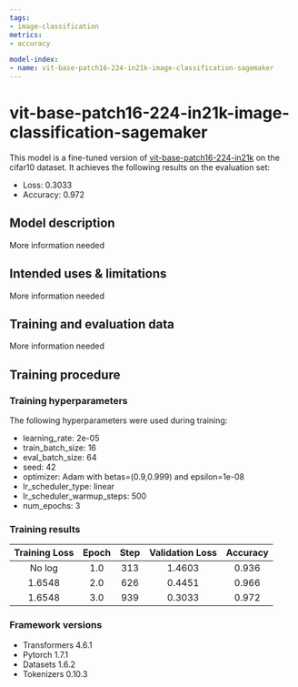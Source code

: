 ```yaml
---
tags:
- image-classification
metrics:
- accuracy

model-index:
- name: vit-base-patch16-224-in21k-image-classification-sagemaker
---
```


<!-- This model card has been generated automatically according to the information the Trainer had access to. You
should probably proofread and complete it, then remove this comment. -->

# vit-base-patch16-224-in21k-image-classification-sagemaker

This model is a fine-tuned version of [vit-base-patch16-224-in21k](https://huggingface.co/vit-base-patch16-224-in21k) on the cifar10 dataset.
It achieves the following results on the evaluation set:
- Loss: 0.3033
- Accuracy: 0.972

## Model description

More information needed

## Intended uses & limitations

More information needed

## Training and evaluation data

More information needed

## Training procedure

### Training hyperparameters

The following hyperparameters were used during training:
- learning_rate: 2e-05
- train_batch_size: 16
- eval_batch_size: 64
- seed: 42
- optimizer: Adam with betas=(0.9,0.999) and epsilon=1e-08
- lr_scheduler_type: linear
- lr_scheduler_warmup_steps: 500
- num_epochs: 3

### Training results

| Training Loss | Epoch | Step | Validation Loss | Accuracy |
|:-------------:|:-----:|:----:|:---------------:|:--------:|
| No log        | 1.0   | 313  | 1.4603          | 0.936    |
| 1.6548        | 2.0   | 626  | 0.4451          | 0.966    |
| 1.6548        | 3.0   | 939  | 0.3033          | 0.972    |


### Framework versions

- Transformers 4.6.1
- Pytorch 1.7.1
- Datasets 1.6.2
- Tokenizers 0.10.3
